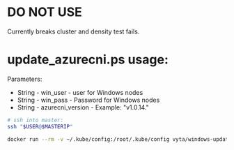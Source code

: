 # DO NOT USE
Currently breaks cluster and density test fails. 

# update_azurecni.ps usage:

Parameters:
* String - win_user - user for Windows nodes
* String - win_pass - Password for Windows nodes
* String - azurecni_version - Example: "v1.0.14."

```sh
# ssh into master:
ssh "$USER@$MASTERIP"

docker run --rm -v ~/.kube/config:/root/.kube/config vyta/windows-update-azurecni -win_user $win_user -win_pass $win_pass -azurecni_version $azurecni_version

```